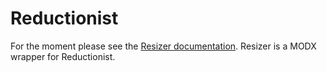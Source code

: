 Reductionist
==========

For the moment please see the [Resizer documentation](https://github.com/oo12/Resizer). Resizer is a MODX wrapper for Reductionist.
